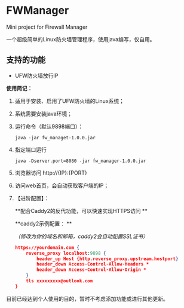# FWManager

Mini project for Firewall Manager

一个超级简单的Linux防火墙管理程序，使用java编写，仅自用。

## 支持的功能
- UFW防火墙放行IP

**使用简记：**

1. 适用于安装、启用了UFW防火墙的Linux系统；  
2. 系统需要安装java环境；  
3. 运行命令（默认9898端口）：  
    ```shell script
    java -jar fw_managet-1.0.0.jar
    ```
4. 指定端口运行  
    ```shell script
    java -Dserver.port=8080 -jar fw_manager-1.0.0.jar
    ```
5. 浏览器访问 http://{IP}:{PORT}  
6. 访问web首页，会自动获取客户端的IP；  
7. 【进阶配置】：  
    
    **配合Caddy2的反代功能，可以快速实现HTTPS访问  **
    
    **caddy2示例配置：  **
    
    *（修改为你的域名和邮箱，caddy2会自动配置SSL证书）*
    ```json
    https://yourdomain.com {
        reverse_proxy localhost:9898 {
            header_up Host {http.reverse_proxy.upstream.hostport}
            header_down Access-Control-Allow-Headers *
            header_down Access-Control-Allow-Origin *
        }
        tls xxxxxxxxx@outlook.com
    }
    ```


目前已经达到个人使用的目的，暂时不考虑添加功能或进行其他更新。


